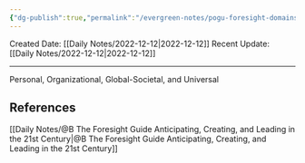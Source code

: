 ```yaml
---
{"dg-publish":true,"permalink":"/evergreen-notes/pogu-foresight-domains-pogu/"}
---
```



Created Date: [[Daily Notes/2022-12-12\|2022-12-12]]
Recent Update:  [[Daily Notes/2022-12-12\|2022-12-12]]

---
Personal, Organizational, Global-Societal, and Universal







## References
[[Daily Notes/@B The Foresight Guide Anticipating, Creating, and Leading in the 21st Century\|@B The Foresight Guide Anticipating, Creating, and Leading in the 21st Century]]
